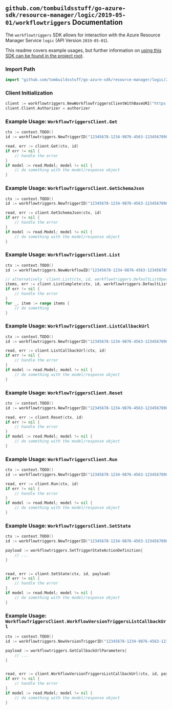 
## `github.com/tombuildsstuff/go-azure-sdk/resource-manager/logic/2019-05-01/workflowtriggers` Documentation

The `workflowtriggers` SDK allows for interaction with the Azure Resource Manager Service `logic` (API Version `2019-05-01`).

This readme covers example usages, but further information on [using this SDK can be found in the project root](https://github.com/tombuildsstuff/go-azure-sdk/tree/main/docs).

### Import Path

```go
import "github.com/tombuildsstuff/go-azure-sdk/resource-manager/logic/2019-05-01/workflowtriggers"
```


### Client Initialization

```go
client := workflowtriggers.NewWorkflowTriggersClientWithBaseURI("https://management.azure.com")
client.Client.Authorizer = authorizer
```


### Example Usage: `WorkflowTriggersClient.Get`

```go
ctx := context.TODO()
id := workflowtriggers.NewTriggerID("12345678-1234-9876-4563-123456789012", "example-resource-group", "workflowValue", "triggerValue")

read, err := client.Get(ctx, id)
if err != nil {
	// handle the error
}
if model := read.Model; model != nil {
	// do something with the model/response object
}
```


### Example Usage: `WorkflowTriggersClient.GetSchemaJson`

```go
ctx := context.TODO()
id := workflowtriggers.NewTriggerID("12345678-1234-9876-4563-123456789012", "example-resource-group", "workflowValue", "triggerValue")

read, err := client.GetSchemaJson(ctx, id)
if err != nil {
	// handle the error
}
if model := read.Model; model != nil {
	// do something with the model/response object
}
```


### Example Usage: `WorkflowTriggersClient.List`

```go
ctx := context.TODO()
id := workflowtriggers.NewWorkflowID("12345678-1234-9876-4563-123456789012", "example-resource-group", "workflowValue")

// alternatively `client.List(ctx, id, workflowtriggers.DefaultListOperationOptions())` can be used to do batched pagination
items, err := client.ListComplete(ctx, id, workflowtriggers.DefaultListOperationOptions())
if err != nil {
	// handle the error
}
for _, item := range items {
	// do something
}
```


### Example Usage: `WorkflowTriggersClient.ListCallbackUrl`

```go
ctx := context.TODO()
id := workflowtriggers.NewTriggerID("12345678-1234-9876-4563-123456789012", "example-resource-group", "workflowValue", "triggerValue")

read, err := client.ListCallbackUrl(ctx, id)
if err != nil {
	// handle the error
}
if model := read.Model; model != nil {
	// do something with the model/response object
}
```


### Example Usage: `WorkflowTriggersClient.Reset`

```go
ctx := context.TODO()
id := workflowtriggers.NewTriggerID("12345678-1234-9876-4563-123456789012", "example-resource-group", "workflowValue", "triggerValue")

read, err := client.Reset(ctx, id)
if err != nil {
	// handle the error
}
if model := read.Model; model != nil {
	// do something with the model/response object
}
```


### Example Usage: `WorkflowTriggersClient.Run`

```go
ctx := context.TODO()
id := workflowtriggers.NewTriggerID("12345678-1234-9876-4563-123456789012", "example-resource-group", "workflowValue", "triggerValue")

read, err := client.Run(ctx, id)
if err != nil {
	// handle the error
}
if model := read.Model; model != nil {
	// do something with the model/response object
}
```


### Example Usage: `WorkflowTriggersClient.SetState`

```go
ctx := context.TODO()
id := workflowtriggers.NewTriggerID("12345678-1234-9876-4563-123456789012", "example-resource-group", "workflowValue", "triggerValue")

payload := workflowtriggers.SetTriggerStateActionDefinition{
	// ...
}


read, err := client.SetState(ctx, id, payload)
if err != nil {
	// handle the error
}
if model := read.Model; model != nil {
	// do something with the model/response object
}
```


### Example Usage: `WorkflowTriggersClient.WorkflowVersionTriggersListCallbackUrl`

```go
ctx := context.TODO()
id := workflowtriggers.NewVersionTriggerID("12345678-1234-9876-4563-123456789012", "example-resource-group", "workflowValue", "versionIdValue", "triggerValue")

payload := workflowtriggers.GetCallbackUrlParameters{
	// ...
}


read, err := client.WorkflowVersionTriggersListCallbackUrl(ctx, id, payload)
if err != nil {
	// handle the error
}
if model := read.Model; model != nil {
	// do something with the model/response object
}
```
